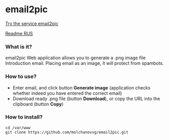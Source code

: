 # email2pic
[Try the service email2pic](http://email2pic.molchanov.site/)

[Readme RUS](https://github.com/molchanovvg/email2pic/blob/master/README.md)
### What is it?
email2pic Web application allows you to generate a .png image file Introduction email. Placing email as an image, it will protect from spambots.
### How to use?
* Enter email, and click button **Generate image** (application checks whether indeed you have entered the correct email)
* Download ready .png file (button **Download**), or copy the URL into the clipboard (button **Copy**)
### How to install?

```
cd /var/www
git clone https://github.com/molchanovvg/email2pic.git
```

